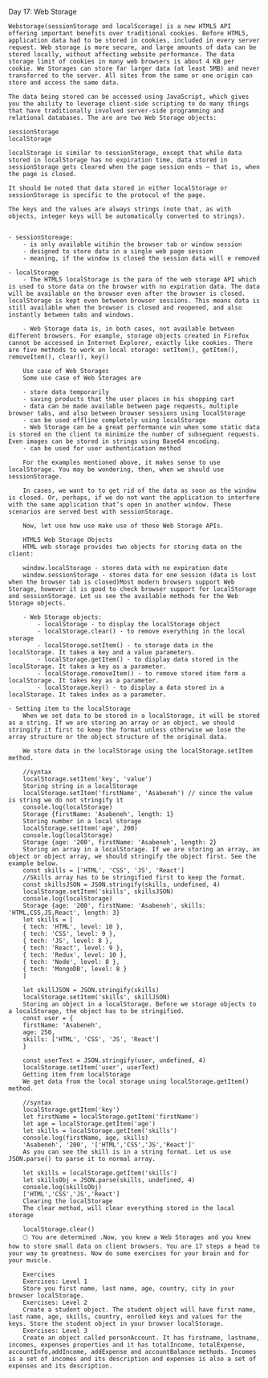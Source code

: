 Day 17: Web Storage

    Webstorage(sessionStorage and localScorage) is a new HTML5 API offering important benefits over traditional cookies. Before HTML5, application data had to be stored in cookies, included in every server request. Web storage is more secure, and large amounts of data can be stored locally, without affecting website performance. The data storage limit of cookies in many web browsers is about 4 KB per cookie. We Storages can store far larger data (at least 5MB) and never transferred to the server. All sites from the same or one origin can store and access the same data.

    The data being stored can be accessed using JavaScript, which gives you the ability to leverage client-side scripting to do many things that have traditionally involved server-side programming and relational databases. The are are two Web Storage objects:

    sessionStorage
    localStorage

    localStorage is similar to sessionStorage, except that while data stored in localStorage has no expiration time, data stored in sessionStorage gets cleared when the page session ends — that is, when the page is closed.

    It should be noted that data stored in either localStorage or sessionStorage is specific to the protocol of the page.

    The keys and the values are always strings (note that, as with objects, integer keys will be automatically converted to strings).


    - sessionStoreage: 
        - is only available witihin the browser tab or window session
        - designed to store data in a single web page session 
        - meaning, if the window is closed the session data will e removed
    
    - localStorage
        - The HTML5 localStorage is the para of the web storage API which is used to store data on the browser with no expiration data. The data will be available on the browser even after the browser is closed. localStorage is kept even between browser sessions. This means data is still available when the browser is closed and reopened, and also instantly between tabs and windows.

        - Web Storage data is, in both cases, not available between different browsers. For example, storage objects created in Firefox cannot be accessed in Internet Explorer, exactly like cookies. There are five methods to work on local storage: setItem(), getItem(), removeItem(), clear(), key()

        Use case of Web Storages
        Some use case of Web Storages are

        - store data temporarily
        - saving products that the user places in his shopping cart
        - data can be made available between page requests, multiple browser tabs, and also between browser sessions using localStorage
        - can be used offline completely using localStorage
        - Web Storage can be a great performance win when some static data is stored on the client to minimize the number of subsequent requests. Even images can be stored in strings using Base64 encoding.
        - can be used for user authentication method
        
        For the examples mentioned above, it makes sense to use localStorage. You may be wondering, then, when we should use sessionStorage.

        In cases, we want to to get rid of the data as soon as the window is closed. Or, perhaps, if we do not want the application to interfere with the same application that’s open in another window. These scenarios are served best with sessionStorage.

        Now, let use how use make use of these Web Storage APIs.

        HTML5 Web Storage Objects
        HTML web storage provides two objects for storing data on the client:

        window.localStorage - stores data with no expiration date
        window.sessionStorage - stores data for one session (data is lost when the browser tab is closed)Most modern browsers support Web Storage, however it is good to check browser support for localStorage and sessionStorage. Let us see the available methods for the Web Storage objects.

        - Web Storage objects:
            - localStorage - to display the localStorage object
            - localStorage.clear() - to remove everything in the local storage
            - localStorage.setItem() - to storage data in the localStorage. It takes a key and a value parameters.
            - localStorage.getItem() - to display data stored in the localStorage. It takes a key as a parameter.
            - localStorage.removeItem() - to remove stored item form a localStorage. It takes key as a parameter.
            - localStorage.key() - to display a data stored in a localStorage. It takes index as a parameter.

    - Setting item to the localStorage
        When we set data to be stored in a localStorage, it will be stored as a string. If we are storing an array or an object, we should stringify it first to keep the format unless otherwise we lose the array structure or the object structure of the original data.

        We store data in the localStorage using the localStorage.setItem method.

        //syntax
        localStorage.setItem('key', 'value')
        Storing string in a localStorage
        localStorage.setItem('firstName', 'Asabeneh') // since the value is string we do not stringify it
        console.log(localStorage)
        Storage {firstName: 'Asabeneh', length: 1}
        Storing number in a local storage
        localStorage.setItem('age', 200)
        console.log(localStorage)
        Storage {age: '200', firstName: 'Asabeneh', length: 2}
        Storing an array in a localStorage. If we are storing an array, an object or object array, we should stringify the object first. See the example below.
        const skills = ['HTML', 'CSS', 'JS', 'React']
        //Skills array has to be stringified first to keep the format.
        const skillsJSON = JSON.stringify(skills, undefined, 4)
        localStorage.setItem('skills', skillsJSON)
        console.log(localStorage)
        Storage {age: '200', firstName: 'Asabeneh', skills: 'HTML,CSS,JS,React', length: 3}
        let skills = [
        { tech: 'HTML', level: 10 },
        { tech: 'CSS', level: 9 },
        { tech: 'JS', level: 8 },
        { tech: 'React', level: 9 },
        { tech: 'Redux', level: 10 },
        { tech: 'Node', level: 8 },
        { tech: 'MongoDB', level: 8 }
        ]

        let skillJSON = JSON.stringify(skills)
        localStorage.setItem('skills', skillJSON)
        Storing an object in a localStorage. Before we storage objects to a localStorage, the object has to be stringified.
        const user = {
        firstName: 'Asabeneh',
        age: 250,
        skills: ['HTML', 'CSS', 'JS', 'React']
        }

        const userText = JSON.stringify(user, undefined, 4)
        localStorage.setItem('user', userText)
        Getting item from localStorage
        We get data from the local storage using localStorage.getItem() method.

        //syntax
        localStorage.getItem('key')
        let firstName = localStorage.getItem('firstName')
        let age = localStorage.getItem('age')
        let skills = localStorage.getItem('skills')
        console.log(firstName, age, skills)
        'Asabeneh', '200', '['HTML','CSS','JS','React']'
        As you can see the skill is in a string format. Let us use JSON.parse() to parse it to normal array.

        let skills = localStorage.getItem('skills')
        let skillsObj = JSON.parse(skills, undefined, 4)
        console.log(skillsObj)
        ['HTML','CSS','JS','React']
        Clearing the localStorage
        The clear method, will clear everything stored in the local storage

        localStorage.clear()
        🌕 You are determined .Now, you knew a Web Storages and you knew how to store small data on client browsers. You are 17 steps a head to your way to greatness. Now do some exercises for your brain and for your muscle.

        Exercises
        Exercises: Level 1
        Store you first name, last name, age, country, city in your browser localStorage.
        Exercises: Level 2
        Create a student object. The student object will have first name, last name, age, skills, country, enrolled keys and values for the keys. Store the student object in your browser localStorage.
        Exercises: Level 3
        Create an object called personAccount. It has firstname, lastname, incomes, expenses properties and it has totalIncome, totalExpense, accountInfo,addIncome, addExpense and accountBalance methods. Incomes is a set of incomes and its description and expenses is also a set of expenses and its description.